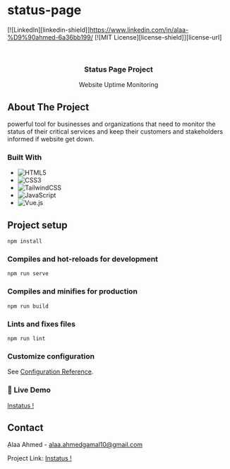 # status-page
[![LinkedIn][linkedin-shield]]https://www.linkedin.com/in/alaa-%D9%90ahmed-6a36bb199/
[![MIT License][license-shield]][license-url]

<br />
<div>

<h3 align="center">Status Page Project</h3>

  <p align="center">
    Website Uptime Monitoring
    
    
</div>

<!-- ABOUT THE PROJECT -->
## About The Project
 powerful tool for businesses and organizations that need to monitor the status of their critical services and keep their customers and stakeholders informed if website get down.
<br>


### Built With

* ![HTML5](https://img.shields.io/badge/html5-%23E34F26.svg?style=for-the-badge&logo=html5&logoColor=white)
* ![CSS3](https://img.shields.io/badge/css3-%231572B6.svg?style=for-the-badge&logo=css3&logoColor=white)
* ![TailwindCSS](https://img.shields.io/badge/tailwindcss-%2338B2AC.svg?style=for-the-badge&logo=tailwind-css&logoColor=white)
* ![JavaScript](https://img.shields.io/badge/javascript-%23323330.svg?style=for-the-badge&logo=javascript&logoColor=%23F7DF1E)
* ![Vue.js](https://img.shields.io/badge/vuejs-%2335495e.svg?style=for-the-badge&logo=vuedotjs&logoColor=%234FC08D)



## Project setup
```
npm install
```

### Compiles and hot-reloads for development
```
npm run serve
```

### Compiles and minifies for production
```
npm run build
```

### Lints and fixes files
```
npm run lint
```

### Customize configuration
See [Configuration Reference](https://cli.vuejs.org/config/).
### :hammer: Live Demo
[Instatus !](https://aahmed1009.github.io/instatus/)

   
   <!-- USAGE EXAMPLES -->

<!-- CONTACT -->
## Contact

ِAlaa Ahmed - alaa.ahmedgamal10@gmail.com

Project Link: [Instatus !](https://aahmed1009.github.io/instatus/)

